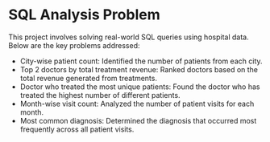 # SQL Analysis Problem

This project involves solving real-world SQL queries using hospital data. Below are the key problems addressed:

- City-wise patient count: Identified the number of patients from each city.
- Top 2 doctors by total treatment revenue: Ranked doctors based on the total revenue generated from treatments.
- Doctor who treated the most unique patients: Found the doctor who has treated the highest number of different patients.
- Month-wise visit count: Analyzed the number of patient visits for each month.
- Most common diagnosis: Determined the diagnosis that occurred most frequently across all patient visits.
